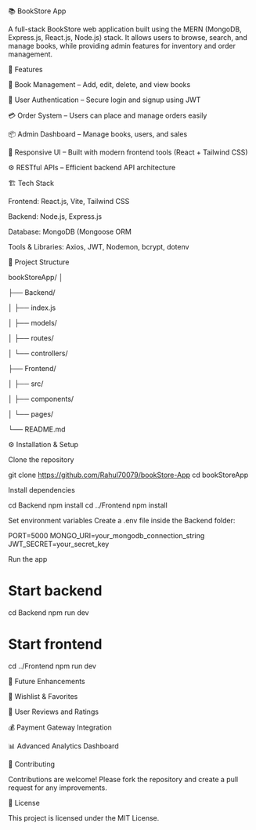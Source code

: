 📚 BookStore App

A full-stack BookStore web application built using the MERN (MongoDB, Express.js, React.js, Node.js) stack.
It allows users to browse, search, and manage books, while providing admin features for inventory and order management.

🚀 Features

🛒 Book Management – Add, edit, delete, and view books

👤 User Authentication – Secure login and signup using JWT

💳 Order System – Users can place and manage orders easily

📦 Admin Dashboard – Manage books, users, and sales

🎨 Responsive UI – Built with modern frontend tools (React + Tailwind CSS)

⚙️ RESTful APIs – Efficient backend API architecture

🏗️ Tech Stack

Frontend: React.js, Vite, Tailwind CSS

Backend: Node.js, Express.js

Database: MongoDB (Mongoose ORM

Tools & Libraries: Axios, JWT, Nodemon, bcrypt, dotenv

📁 Project Structure

bookStoreApp/
│

├── Backend/

│   ├── index.js

│   ├── models/

│   ├── routes/

│   └── controllers/

├── Frontend/

│   ├── src/

│   ├── components/

│   └── pages/

└── README.md

⚙️ Installation & Setup

Clone the repository

git clone https://github.com/Rahul70079/bookStore-App
cd bookStoreApp


Install dependencies

cd Backend
npm install
cd ../Frontend
npm install


Set environment variables
Create a .env file inside the Backend folder:

PORT=5000
MONGO_URI=your_mongodb_connection_string
JWT_SECRET=your_secret_key


Run the app

# Start backend
cd Backend
npm run dev

# Start frontend
cd ../Frontend
npm run dev

🧠 Future Enhancements

📖 Wishlist & Favorites

💬 User Reviews and Ratings

💰 Payment Gateway Integration

📊 Advanced Analytics Dashboard

🤝 Contributing

Contributions are welcome!
Please fork the repository and create a pull request for any improvements.

📜 License

This project is licensed under the MIT License.
